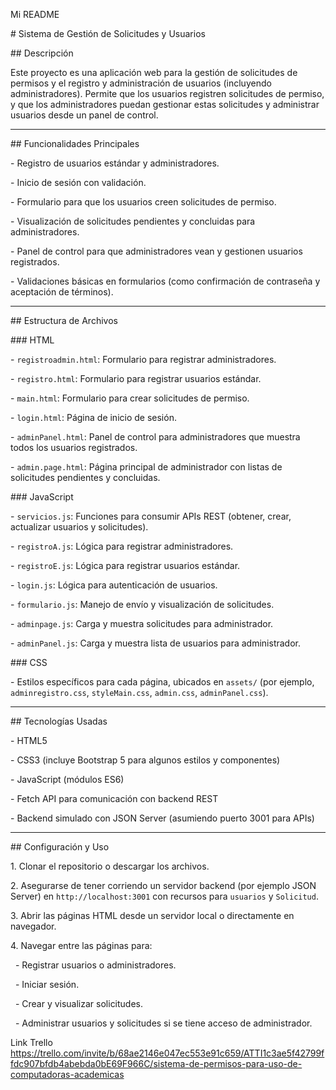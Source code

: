 Mi README 



\# Sistema de Gestión de Solicitudes y Usuarios



\## Descripción



Este proyecto es una aplicación web para la gestión de solicitudes de permisos y el registro y administración de usuarios (incluyendo administradores). Permite que los usuarios registren solicitudes de permiso, y que los administradores puedan gestionar estas solicitudes y administrar usuarios desde un panel de control.



---



\## Funcionalidades Principales



\- Registro de usuarios estándar y administradores.

\- Inicio de sesión con validación.

\- Formulario para que los usuarios creen solicitudes de permiso.

\- Visualización de solicitudes pendientes y concluidas para administradores.

\- Panel de control para que administradores vean y gestionen usuarios registrados.

\- Validaciones básicas en formularios (como confirmación de contraseña y aceptación de términos).



---



\## Estructura de Archivos



\### HTML



\- `registroadmin.html`: Formulario para registrar administradores.

\- `registro.html`: Formulario para registrar usuarios estándar.

\- `main.html`: Formulario para crear solicitudes de permiso.

\- `login.html`: Página de inicio de sesión.

\- `adminPanel.html`: Panel de control para administradores que muestra todos los usuarios registrados.

\- `admin.page.html`: Página principal de administrador con listas de solicitudes pendientes y concluidas.



\### JavaScript



\- `servicios.js`: Funciones para consumir APIs REST (obtener, crear, actualizar usuarios y solicitudes).

\- `registroA.js`: Lógica para registrar administradores.

\- `registroE.js`: Lógica para registrar usuarios estándar.

\- `login.js`: Lógica para autenticación de usuarios.

\- `formulario.js`: Manejo de envío y visualización de solicitudes.

\- `adminpage.js`: Carga y muestra solicitudes para administrador.

\- `adminPanel.js`: Carga y muestra lista de usuarios para administrador.



\### CSS



\- Estilos específicos para cada página, ubicados en `assets/` (por ejemplo, `adminregistro.css`, `styleMain.css`, `admin.css`, `adminPanel.css`).



---



\## Tecnologías Usadas



\- HTML5  

\- CSS3 (incluye Bootstrap 5 para algunos estilos y componentes)  

\- JavaScript (módulos ES6)  

\- Fetch API para comunicación con backend REST  

\- Backend simulado con JSON Server (asumiendo puerto 3001 para APIs)



---



\## Configuración y Uso



1\. Clonar el repositorio o descargar los archivos.



2\. Asegurarse de tener corriendo un servidor backend (por ejemplo JSON Server) en `http://localhost:3001` con recursos para `usuarios` y `Solicitud`.



3\. Abrir las páginas HTML desde un servidor local o directamente en navegador.



4\. Navegar entre las páginas para:

&nbsp;   - Registrar usuarios o administradores.

&nbsp;   - Iniciar sesión.

&nbsp;   - Crear y visualizar solicitudes.

&nbsp;   - Administrar usuarios y solicitudes si se tiene acceso de administrador.





Link Trello https://trello.com/invite/b/68ae2146e047ec553e91c659/ATTI1c3ae5f42799ffdc907bfdb4abebda0bE69F966C/sistema-de-permisos-para-uso-de-computadoras-academicas

